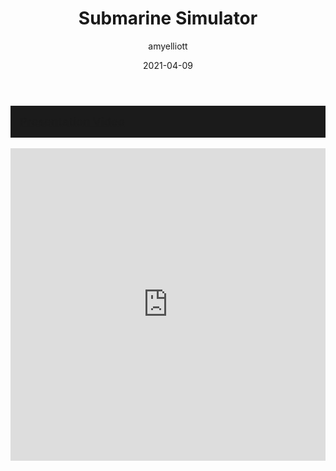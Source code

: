 ﻿---
layout: game
title:  "Submarine Simulator"
type: "Game Development Blog"
color: "background-color: seagreen"
summary: "Submarine Simulator is a Simulator game made for the Royal Navy where you play the role of both the planesman and the periscope operator."
author: amyelliott
date: '2021-04-09'
category: ['game-development', 'unity']
thumbnail: https://am3pap005files.storage.live.com/y4mQidLrZSYqfHIT3CMXk6UII_SsbkhGIieAtardfMgqiPPLYENt5J6OxcAZLl2zjTI5V1X9qVBeOZH5_lmFbwhST9StMWgmh0iM_eV9IwNmVvb3R2HRcDBROSxSN61wLAKhVyH9_Lso130FapOCIQTjHWBEiD4-ggN695duNN1DTlgWoylUcqTl8QzikdoO9zW?width=1920&height=1634&cropmode=none
keywords: royal-navy, simulator, teamwork
permalink: /games/sub-sim/
usemathjax: true
personalProject: false
hidden: true
heading: "Learn about a planesman and periscope operator's job in a submarine!"
icon: https://am3pap005files.storage.live.com/y4mQidLrZSYqfHIT3CMXk6UII_SsbkhGIieAtardfMgqiPPLYENt5J6OxcAZLl2zjTI5V1X9qVBeOZH5_lmFbwhST9StMWgmh0iM_eV9IwNmVvb3R2HRcDBROSxSN61wLAKhVyH9_Lso130FapOCIQTjHWBEiD4-ggN695duNN1DTlgWoylUcqTl8QzikdoO9zW?width=1920&height=1634&cropmode=none
showreel: /assets/vid/submariner-showreel.mp4
gamevideo: https://www.youtube.com/embed/7uA4zyfMEME
status: "Done"
projecttype: "Client Project"
duration: "~4 Months"
tools: ['Unity']
roles: ['Lead Programmer']
credits: ['Amy Elliott', 'Gabriel Stott', 'Ethan oHanlon', 'Liam Peachey', 'Rob Cole', 'Aurora Nicolas', 'George Rose']
---

<!--- -------------------- -->
<!--- More info about game -->
<!--- -------------------- -->
<div class="panel-heading active" role="tab" id="headingOne">
    <h2 class="panel-title" style="word-wrap: normal; padding: 15px; background-color: #1b1b1b">
    <a role="button" data-toggle="collapse" data-parent="#accordion" href="#collapsePresVideo" aria-expanded="true" aria-controls="collapsePresVideo" style="font-size: 18px; padding: 0px !important">
        Presentation Video
    </a>
    </h2>                                
</div>
<div id="collapsePresVideo" class="panel-collapse collapse" role="tabpanel" aria-labelledby="headingOne">
    <div class="panel-body">        
        <div class="video-container" style="padding-top: 0px !important">
            <iframe src="https://www.youtube.com/embed/yD0jdQvDaEI?controls=0" width="100%" height="500" frameborder="0"></iframe>
        </div>
    </div>
</div>
